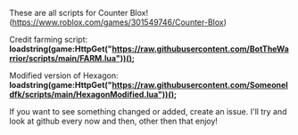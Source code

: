 These are all scripts for Counter Blox! (https://www.roblox.com/games/301549746/Counter-Blox)

Credit farming script:
**loadstring(game:HttpGet("https://raw.githubusercontent.com/BotTheWarrior/scripts/main/FARM.lua"))();**

Modified version of Hexagon:
**loadstring(game:HttpGet("https://raw.githubusercontent.com/SomeoneIdfk/scripts/main/HexagonModified.lua"))();**

If you want to see something changed or added, create an issue.
I'll try and look at github every now and then, other then that enjoy!
